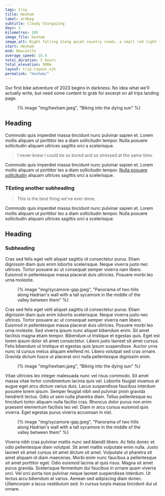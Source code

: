 ```yaml
---
tags: trip
title: Hexham
label: ardbeg
subtitle: Cloudy Stargazing
days: 2
kilometres: 105
image_file: hexham
image_alt: Night falling along quiet country roads, a small red light from the back of a bike is visible in middle distance
start: Hexham
end: Newcastle
average_speed: 15.4
total_duration: 5 hours
total_elevation: 500m
layout: trip-layout.njk
permalink: "hexham/"
---
```


Our first bike adventure of 2023 begins in darkness.<!-- excerpt --> No idea what we'll actually write, but need some content to grab for excerpt on all trips landing page.

<figure>
{% image "img/hexham.jpeg", "Biking into the dying sun" %}
</figure>

## Heading

Commodo quis imperdiet massa tincidunt nunc pulvinar sapien et. Lorem mollis aliquam ut porttitor leo a diam sollicitudin tempor. Nulla posuere sollicitudin aliquam ultrices sagittis orci a scelerisque.

> I never knew I could be so bored and so stressed at the same time.

Commodo quis imperdiet massa tincidunt nunc pulvinar sapien et. Lorem mollis aliquam ut porttitor leo a diam sollicitudin tempor. [Nulla posuere sollicitudin](www.test.com) aliquam ultrices sagittis orci a scelerisque.

### TEsting another subheading

> This is the best thing we've ever done.

Commodo quis imperdiet massa tincidunt nunc pulvinar sapien et. Lorem mollis aliquam ut porttitor leo a diam sollicitudin tempor. Nulla posuere sollicitudin aliquam ultrices sagittis orci a scelerisque.

## Heading

### Subheading

Cras sed felis eget velit aliquet sagittis id consectetur purus. Etiam dignissim diam quis enim lobortis scelerisque. Neque viverra justo nec ultrices. Tortor posuere ac ut consequat semper viverra nam libero. Euismod in pellentesque massa placerat duis ultricies. Posuere morbi leo urna molestie.

<figure>
{% image "img/sycamore-gap.jpeg", "Panorama of two hills along Hadrian's wall with a tall sycamore in the middle of the valley between them" %}
</figure>

Cras sed felis eget velit aliquet sagittis id consectetur purus. Etiam dignissim diam quis enim lobortis scelerisque. Neque viverra justo nec ultrices. Tortor posuere ac ut consequat semper viverra nam libero. Euismod in pellentesque massa placerat duis ultricies. Posuere morbi leo urna molestie. Sed viverra ipsum nunc aliquet bibendum enim. Sit amet facilisis magna etiam tempor. Bibendum ut tristique et egestas quis. Eget est lorem ipsum dolor sit amet consectetur. Libero justo laoreet sit amet cursus. Felis bibendum ut tristique et egestas quis ipsum suspendisse. Auctor urna nunc id cursus metus aliquam eleifend mi. Libero volutpat sed cras ornare. Gravida dictum fusce ut placerat orci nulla pellentesque dignissim enim.

<figure class="float-left">
{% image "img/hexham.jpeg", "Biking into the dying sun" %}
</figure>

Vitae ultricies leo integer malesuada nunc vel risus commodo. Sit amet massa vitae tortor condimentum lacinia quis vel. Lobortis feugiat vivamus at augue eget arcu dictum varius duis. Lacus suspendisse faucibus interdum posuere lorem ipsum. Semper feugiat nibh sed pulvinar proin gravida hendrerit lectus. Odio ut sem nulla pharetra diam. Tellus pellentesque eu tincidunt tortor aliquam nulla facilisi cras. Rhoncus dolor purus non enim praesent elementum facilisis leo vel. Diam in arcu cursus euismod quis viverra. Eget egestas purus viverra accumsan in nisl.

<figure class="float-right">
{% image "img/sycamore-gap.jpeg", "Panorama of two hills along Hadrian's wall with a tall sycamore in the middle of the valley between them" %}
</figure>

Viverra nibh cras pulvinar mattis nunc sed blandit libero. Ac felis donec et odio pellentesque diam volutpat. Sit amet mattis vulputate enim nulla. Justo laoreet sit amet cursus sit amet dictum sit amet. Vulputate ut pharetra sit amet aliquam id diam maecenas. Morbi enim nunc faucibus a pellentesque sit amet porttitor eget. Odio euismod lacinia at quis risus. Magna sit amet purus gravida. Scelerisque fermentum dui faucibus in ornare quam viverra orci. Vel orci porta non pulvinar neque laoreet suspendisse interdum. Ut lectus arcu bibendum at varius. Aenean sed adipiscing diam donec. Ullamcorper a lacus vestibulum sed. In cursus turpis massa tincidunt dui ut ornare.
